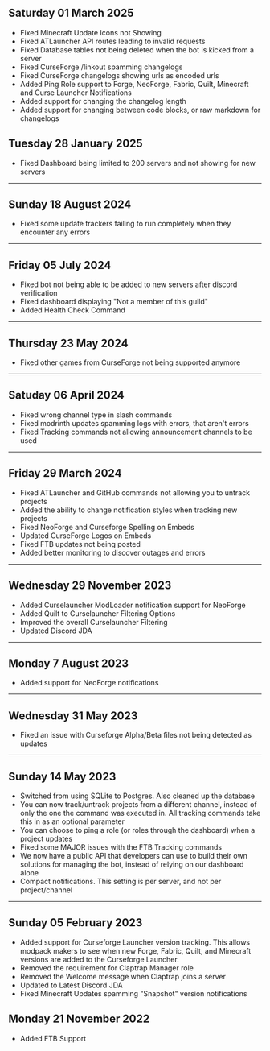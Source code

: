 ## Saturday 01 March 2025

* Fixed Minecraft Update Icons not Showing
* Fixed ATLauncher API routes leading to invalid requests
* Fixed Database tables not being deleted when the bot is kicked from a server
* Fixed CurseForge /linkout spamming changelogs
* Fixed CurseForge changelogs showing urls as encoded urls
* Added Ping Role support to Forge, NeoForge, Fabric, Quilt, Minecraft and Curse Launcher Notifications
* Added support for changing the changelog length
* Added support for changing between code blocks, or raw markdown for changelogs

## Tuesday 28 January 2025

* Fixed Dashboard being limited to 200 servers and not showing for new servers

***

## Sunday 18 August 2024

* Fixed some update trackers failing to run completely when they encounter any errors

***

## Friday 05 July 2024

* Fixed bot not being able to be added to new servers after discord verification
* Fixed dashboard displaying "Not a member of this guild"
* Added Health Check Command

***

## Thursday 23 May 2024

* Fixed other games from CurseForge not being supported anymore

***

## Satuday 06 April 2024

* Fixed wrong channel type in slash commands
* Fixed modrinth updates spamming logs with errors, that aren't errors
* Fixed Tracking commands not allowing announcement channels to be used

***

## Friday 29 March 2024

* Fixed ATLauncher and GitHub commands not allowing you to untrack projects
* Added the ability to change notification styles when tracking new projects
* Fixed NeoForge and Curseforge Spelling on Embeds
* Updated CurseForge Logos on Embeds
* Fixed FTB updates not being posted
* Added better monitoring to discover outages and errors
  

***

## Wednesday 29 November 2023

* Added Curselauncher ModLoader notification support for NeoForge
* Added Quilt to Curselauncher Filtering Options
* Improved the overall Curselauncher Filtering
* Updated Discord JDA

***

## Monday 7 August 2023

* Added support for NeoForge notifications

***

## Wednesday 31 May 2023

* Fixed an issue with Curseforge Alpha/Beta files not being detected as updates

***

## Sunday 14 May 2023

* Switched from using SQLite to Postgres. Also cleaned up the database
* You can now track/untrack projects from a different channel, instead of only the one the command was executed in. All tracking commands take this in as an optional parameter
* You can choose to ping a role (or roles through the dashboard) when a project updates
* Fixed some MAJOR issues with the FTB Tracking commands
* We now have a public API that developers can use to build their own solutions for managing the bot, instead of relying on our dashboard alone
* Compact notifications. This setting is per server, and not per project/channel

***

## Sunday 05 February 2023

* Added support for Curseforge Launcher version tracking. This allows modpack makers to see when new Forge, Fabric, Quilt, and Minecraft versions are added to the Curseforge Launcher.
* Removed the requirement for Claptrap Manager role
* Removed the Welcome message when Claptrap joins a server
* Updated to Latest Discord JDA
* Fixed Minecraft Updates spamming "Snapshot" version notifications


## Monday 21 November 2022

* Added FTB Support
